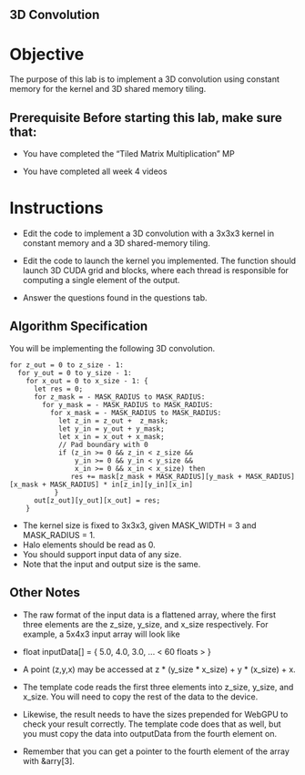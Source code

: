 ## 3D Convolution
# Objective
The purpose of this lab is to implement a 3D convolution using constant memory for the kernel and 3D shared memory tiling.

## Prerequisite Before starting this lab, make sure that:

- You have completed the “Tiled Matrix Multiplication” MP

- You have completed all week 4 videos

# Instructions
- Edit the code to implement a 3D convolution with a 3x3x3 kernel in constant memory and a 3D shared-memory tiling.

- Edit the code to launch the kernel you implemented. The function should launch 3D CUDA grid and blocks, where each thread is responsible for computing a single element of the output.

- Answer the questions found in the questions tab.

## Algorithm Specification
You will be implementing the following 3D convolution.
```
for z_out = 0 to z_size - 1:
  for y_out = 0 to y_size - 1:
    for x_out = 0 to x_size - 1: {
      let res = 0;
      for z_mask = - MASK_RADIUS to MASK_RADIUS:
        for y_mask = - MASK_RADIUS to MASK_RADIUS:
          for x_mask = - MASK_RADIUS to MASK_RADIUS:
            let z_in = z_out +  z_mask;
            let y_in = y_out + y_mask;
            let x_in = x_out + x_mask;
            // Pad boundary with 0
            if (z_in >= 0 && z_in < z_size &&
                y_in >= 0 && y_in < y_size &&
                x_in >= 0 && x_in < x_size) then
               res += mask[z_mask + MASK_RADIUS][y_mask + MASK_RADIUS][x_mask + MASK_RADIUS] * in[z_in][y_in][x_in]
           }
      out[z_out][y_out][x_out] = res;
    }
 ```
- The kernel size is fixed to 3x3x3, given MASK_WIDTH = 3 and MASK_RADIUS = 1.
- Halo elements should be read as 0.
- You should support input data of any size.
- Note that the input and output size is the same.
## Other Notes
- The raw format of the input data is a flattened array, where the first three elements are the z_size, y_size, and x_size respectively. For example, a 5x4x3 input array will look like

- float inputData[] = { 5.0, 4.0, 3.0, ... < 60 floats > }
- A point (z,y,x) may be accessed at z * (y_size * x_size) + y * (x_size) + x.

- The template code reads the first three elements into z_size, y_size, and x_size. You will need to copy the rest of the data to the device.

- Likewise, the result needs to have the sizes prepended for WebGPU to check your result correctly. The template code does that as well, but you must copy the data into outputData from the fourth element on.

- Remember that you can get a pointer to the fourth element of the array with &arry[3].
